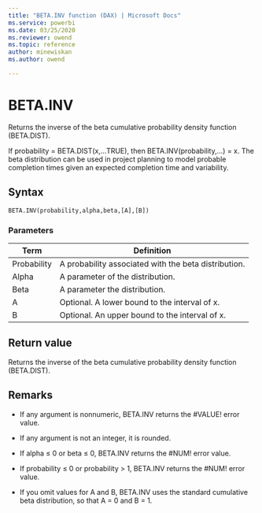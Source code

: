 ```yaml
---
title: "BETA.INV function (DAX) | Microsoft Docs"
ms.service: powerbi 
ms.date: 03/25/2020
ms.reviewer: owend
ms.topic: reference
author: minewiskan
ms.author: owend

---
```

# BETA.INV

Returns the inverse of the beta cumulative probability density function (BETA.DIST).  
  
If probability = BETA.DIST(x,...TRUE), then BETA.INV(probability,...) = x. The beta distribution can be used in project planning to model probable completion times given an expected completion time and variability.  
  
## Syntax  
  
```dax
BETA.INV(probability,alpha,beta,[A],[B])  
```
  
### Parameters  
  
|Term|Definition|  
|--------|--------------|  
|Probability|A probability associated with the beta distribution.|  
|Alpha|A parameter of the distribution.|  
|Beta|A parameter the distribution.|  
|A|Optional. A lower bound to the interval of x.|  
|B|Optional. An upper bound to the interval of x.|  
  
## Return value

Returns the inverse of the beta cumulative probability density function (BETA.DIST).  
  
## Remarks

- If any argument is nonnumeric, BETA.INV returns the #VALUE! error value. 

- If any argument is not an integer, it is rounded. 
  
- If alpha ≤ 0 or beta ≤ 0, BETA.INV returns the #NUM! error value.  
  
- If probability ≤ 0 or probability &gt; 1, BETA.INV returns the #NUM! error value.  
  
- If you omit values for A and B, BETA.INV uses the standard cumulative beta distribution, so that A = 0 and B = 1.  
  